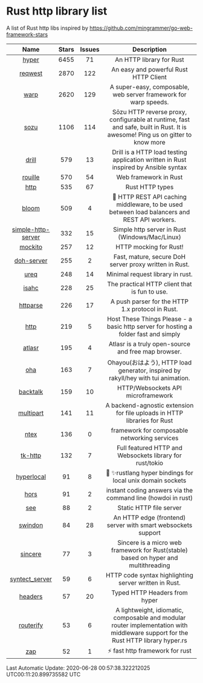 # Rust http library list

A list of Rust http libs inspired by https://github.com/mingrammer/go-web-framework-stars


|Name|Stars|Issues|Description|
|:--:|:---:|:--:|:----:|
|[hyper](https://github.com/hyperium/hyper)|6455|71|An HTTP library for Rust|
|[reqwest](https://github.com/seanmonstar/reqwest)|2870|122|An easy and powerful Rust HTTP Client|
|[warp](https://github.com/seanmonstar/warp)|2620|129|A super-easy, composable, web server framework for warp speeds.|
|[sozu](https://github.com/sozu-proxy/sozu)|1106|114|Sōzu HTTP reverse proxy, configurable at runtime, fast and safe, built in Rust. It is awesome! Ping us on gitter to know more|
|[drill](https://github.com/fcsonline/drill)|579|13|Drill is a HTTP load testing application written in Rust  inspired by Ansible syntax|
|[rouille](https://github.com/tomaka/rouille)|570|54|Web framework in Rust|
|[http](https://github.com/hyperium/http)|535|67|Rust HTTP types|
|[bloom](https://github.com/valeriansaliou/bloom)|509|4|:cherry_blossom: HTTP REST API caching middleware, to be used between load balancers and REST API workers.|
|[simple-http-server](https://github.com/TheWaWaR/simple-http-server)|332|15|Simple http server in Rust (Windows/Mac/Linux)|
|[mockito](https://github.com/lipanski/mockito)|257|12|HTTP mocking for Rust!|
|[doh-server](https://github.com/jedisct1/doh-server)|255|2|Fast, mature, secure DoH server proxy written in Rust.|
|[ureq](https://github.com/algesten/ureq)|248|14|Minimal request library in rust.|
|[isahc](https://github.com/sagebind/isahc)|228|25|The practical HTTP client that is fun to use.|
|[httparse](https://github.com/seanmonstar/httparse)|226|17|A push parser for the HTTP 1.x protocol in Rust.|
|[http](https://github.com/thecoshman/http)|219|5|Host These Things Please - a basic http server for hosting a folder fast and simply|
|[atlasr](https://github.com/atlasr-org/atlasr)|195|4|Atlasr is a truly open-source and free map browser.|
|[oha](https://github.com/hatoo/oha)|163|7|Ohayou(おはよう), HTTP load generator, inspired by rakyll/hey with tui animation.|
|[backtalk](https://github.com/lord/backtalk)|159|10|HTTP/Websockets API microframework|
|[multipart](https://github.com/abonander/multipart)|141|11|A backend-agnostic extension for file uploads in HTTP libraries for Rust|
|[ntex](https://github.com/ntex-rs/ntex)|136|0|framework for composable networking services |
|[tk-http](https://github.com/swindon-rs/tk-http)|132|7|Full featured HTTP and Websockets library for rust/tokio|
|[hyperlocal](https://github.com/softprops/hyperlocal)|91|8|🔌 ✨rustlang hyper bindings for local unix domain sockets|
|[hors](https://github.com/WindSoilder/hors)|91|2|instant coding answers via the command line (howdoi in rust)|
|[see](https://github.com/wyhaya/see)|88|2|Static HTTP file server|
|[swindon](https://github.com/swindon-rs/swindon)|84|28|An HTTP edge (frontend) server with smart websockets support|
|[sincere](https://github.com/danclive/sincere)|77|3|Sincere is a micro web framework for Rust(stable) based on hyper and multithreading|
|[syntect_server](https://github.com/sourcegraph/syntect_server)|59|6|HTTP code syntax highlighting server written in Rust.|
|[headers](https://github.com/hyperium/headers)|57|20|Typed HTTP Headers from hyper|
|[routerify](https://github.com/routerify/routerify)|53|6|A lightweight, idiomatic, composable and modular router implementation with middleware support for the Rust HTTP library hyper.rs|
|[zap](https://github.com/oltdaniel/zap)|52|1|:zap: fast http framework for rust|

Last Automatic Update: 2020-06-28 00:57:38.322212025 UTC00:11:20.899735582 UTC